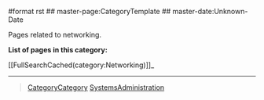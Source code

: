 \#format rst \#\# master-page:CategoryTemplate \#\# master-date:Unknown-Date

Pages related to networking.

**List of pages in this category:**

[[FullSearchCached(category:Networking)]]\_

* * * * *

> [CategoryCategory](../CategoryCategory) [SystemsAdministration](../SystemsAdministration)
